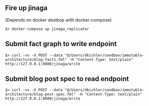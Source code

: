 
## Fire up jinaga
(Depends on docker destkop with docker-compose)

`$> docker-compose up jinaga_replicator`

## Submit fact graph to write endpoint

`$> curl -vv -X POST --data "@/Users/dkichler/sandbox/immutable-architecture/blog-facts.fml" -H "Content-Type: text/plain" http://127.0.0.1:8080/jinaga/write`

## Submit blog post spec to read endpoint

`$> curl -vv -X POST --data "@/Users/dkichler/sandbox/immutable-architecture/blog-post-spec.fml" -H "Content-Type: text/plain" http://127.0.0.1:8080/jinaga/write`
